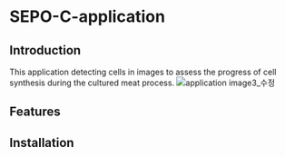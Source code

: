 # SEPO-C-application
## Introduction
This application detecting cells in images to assess the progress of cell synthesis during the cultured meat process.
![application image3_수정](https://github.com/SEPO-C/SEPO-C-application/assets/49020136/02c08003-d857-4b1e-ad57-3b4e209f4f83)
## Features
## Installation
